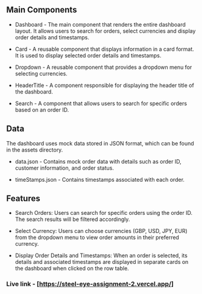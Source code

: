 ## Main Components
- Dashboard - The main component that renders the entire dashboard layout. It allows users to search for orders, select currencies and display order details and timestamps.

- Card - A reusable component that displays information in a card format. It is used to display 
selected order details and timestamps.

- Dropdown - A reusable component that provides a dropdown menu for selecting currencies.

- HeaderTitle - A component responsible for displaying the header title of the dashboard.

- Search - A component that allows users to search for specific orders based on an order ID.

## Data
The dashboard uses mock data stored in JSON format, which can be found in the assets directory.

- data.json - Contains mock order data with details such as order ID, customer information, and order status.

- timeStamps.json - Contains timestamps associated with each order.

## Features
- Search Orders: Users can search for specific orders using the order ID. The search results will be filtered accordingly.

- Select Currency: Users can choose currencies (GBP, USD, JPY, EUR) from the dropdown menu to view order amounts in their preferred currency.

- Display Order Details and Timestamps: When an order is selected, its details and associated timestamps are displayed in separate cards on the dashboard when clicked on the row table.

### Live link - [https://steel-eye-assignment-2.vercel.app/]

